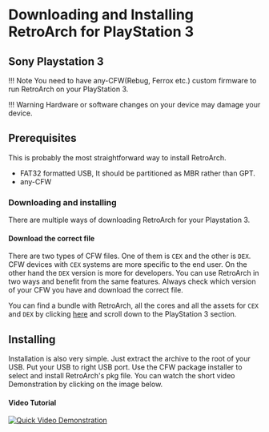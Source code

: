 # Downloading and Installing RetroArch for PlayStation 3

## Sony Playstation 3

!!! Note 
	You need to have any-CFW(Rebug, Ferrox etc.) custom firmware to run RetroArch on your PlayStation 3.

!!! Warning
    Hardware or software changes on your device may damage your device.

## Prerequisites

This is probably the most straightforward way to install RetroArch.

- FAT32 formatted USB, It should be partitioned as MBR rather than GPT.
- any-CFW

### Downloading and installing

There are multiple ways of downloading RetroArch for your Playstation 3.

#### Download the correct file

There are two types of CFW files. One of them is `CEX` and the other is `DEX`. CFW devices with `CEX` systems are more specific to the end user. On the other hand the `DEX` version is more for developers. You can use RetroArch in two ways and benefit from the same features. Always check which version of your CFW you have and download the correct file.

You can find a bundle with RetroArch, all the cores and all the assets for `CEX` and `DEX` by clicking [here](https://www.retroarch.com/index.php?page=platforms) and scroll down to the PlayStation 3 section.

## Installing

Installation is also very simple. Just extract the archive to the root of your USB. Put your USB to right USB port. Use the CFW package installer to select and install RetroArch's pkg file. You can watch the short video Demonstration by clicking on the image below.

#### Video Tutorial

[![Quick Video Demonstration](http://img.youtube.com/vi/8O-jcykRX6w/0.jpg)](http://www.youtube.com/watch?v=8O-jcykRX6w)